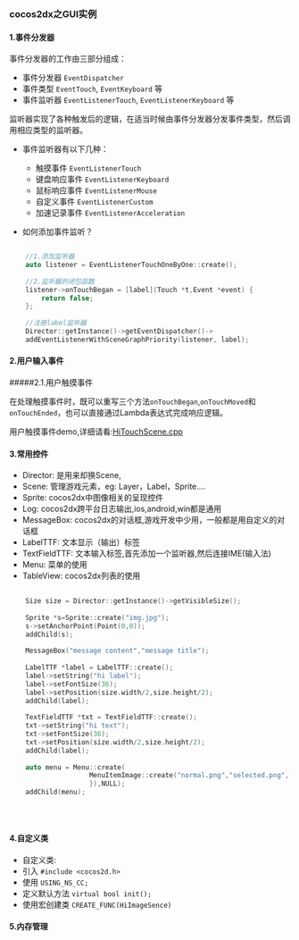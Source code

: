 ### cocos2dx之GUI实例

#### 1.事件分发器 

事件分发器的工作由三部分组成：

* 事件分发器 `EventDispatcher`
* 事件类型 `EventTouch`, `EventKeyboard` 等
* 事件监听器 `EventListenerTouch`, `EventListenerKeyboard` 等

监听器实现了各种触发后的逻辑，在适当时候由事件分发器分发事件类型，然后调用相应类型的监听器。

* 事件监听器有以下几种：
	* 触摸事件 `EventListenerTouch` 
	* 键盘响应事件 `EventListenerKeyboard`
	* 鼠标响应事件 `EventListenerMouse`
	* 自定义事件 `EventListenerCustom`
	* 加速记录事件 `EventListenerAcceleration`

* 如何添加事件监听？

```c

    //1.添加监听器
    auto listener = EventListenerTouchOneByOne::create();
    
    //2.监听器的闭包函数
    listener->onTouchBegan = [label](Touch *t,Event *event) {
        return false;
    };
    
    //注册label监听器
    Director::getInstance()->getEventDispatcher()->
    addEventListenerWithSceneGraphPriority(listener, label);
```

#### 2.用户输入事件

#####2.1.用户触摸事件

在处理触摸事件时，既可以重写三个方法`onTouchBegan`,`onTouchMoved`和`onTouchEnded`，也可以直接通过Lambda表达式完成响应逻辑。

用户触摸事件demo,详细请看:[HiTouchScene.cpp](https://github.com/laizhihuan/cocos2dx-api-demo/blob/master/cocos2dx_02_gui/MyCppGame/Classes/HiTouchSence.cpp)

#### 3.常用控件

* Director:     是用来却换Scene,
* Scene:        管理游戏元素，eg: Layer，Label，Sprite....
* Sprite:       cocos2dx中图像相关的呈现控件
* Log:          cocos2dx跨平台日志输出,ios,android,win都是通用
* MessageBox:   cocos2dx的对话框,游戏开发中少用，一般都是用自定义的对话框
* LabelTTF:     文本显示（输出）标签
* TextFieldTTF: 文本输入标签,首先添加一个监听器,然后连接IME(输入法)
* Menu:         菜单的使用
* TableView:    cocos2dx列表的使用
       
```c   
	
	Size size = Director::getInstance()->getVisibleSize();
	
	Sprite *s=Sprite::create("img.jpg");
	s->setAnchorPoint(Point(0,0));
	addChild(s);
	
	MessageBox("message content","message title");
	
	LabelTTF *label = LabelTTF::create();
	label->setString("hi label");
	label->setFontSize(36);
	label->setPosition(size.width/2,size.height/2);
	addChild(label);
	
	TextFieldTTF *txt = TextFieldTTF::create();
	txt->setString("hi text");
	txt->setFontSize(36);
	txt->setPosition(size.width/2,size.height/2);
	addChild(label);
	
	auto menu = Menu::create(
					MenuItemImage::create("normal.png","selected.png",[](Object* obj){log("menu item touched")
					}),NULL);
	addChild(menu);
	
	
	
```   

#### 4.自定义类
* 自定义类:       
* 引入        `#include <cocos2d.h>` 
* 使用        `USING_NS_CC;` 
* 定义默认方法 `virtual bool init();` 
* 使用宏创建类 `CREATE_FUNC(HiImageSence)`

#### 5.内存管理



